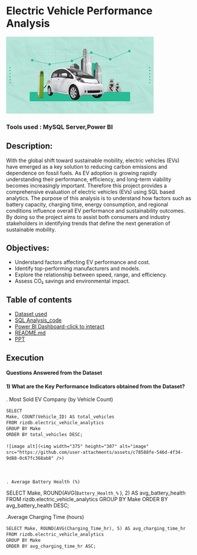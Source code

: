 # Electric Vehicle Performance Analysis 

![image alt](https://github.com/Elleny23/electric_vehicle_analysis/blob/main/GNWm6AT4CMJn776hZJZETk9ugA99DI3OE9oB2VVy.jpg)

### Tools used : MySQL Server,Power BI

## Description:
With the global shift toward sustainable mobility, electric vehicles (EVs) have emerged as a key solution to reducing carbon emissions and dependence on fossil fuels. As EV adoption is growing rapidly understanding their performance, efficiency, and long-term viability becomes increasingly important. Therefore this project provides a comprehensive evaluation of electric vehicles (EVs) using SQL based analytics. The purpose of this analysis is to understand how factors such as battery capacity, charging time, energy consumption, and regional conditions influence overall EV performance and sustainability outcomes. By doing so the project aims to assist both consumers and industry stakeholders in identifying trends that define the next generation of sustainable mobility.

## Objectives:
- Understand factors affecting EV performance and cost.
- Identify top-performing manufacturers and models.
- Explore the relationship between speed, range, and efficiency.
- Assess CO₂ savings and environmental impact.

## Table of contents
- [Dataset used](#dataset)
- [SQL Analysis_code](#sql_analysis_code)
- [Power BI Dashboard-click to interact](#power_bi_dashboard)
- [README.md](#readme.md)
- [PPT](#ppt_file)
  

## Execution
#### Questions Answered from the Dataset

#### 1) What are the Key Performance Indicators obtained from the Dataset?

. Most Sold EV Company (by Vehicle Count)
```
SELECT 
Make, COUNT(Vehicle_ID) AS total_vehicles 
FROM rizdb.electric_vehicle_analytics 
GROUP BY Make 
ORDER BY total_vehicles DESC;

![image alt](<img width="375" height="307" alt="image" src="https://github.com/user-attachments/assets/c78588fe-546d-4f34-9d88-0c67fc368ab8" />)



. Average Battery Health (%)
```
SELECT Make, ROUND(AVG(`Battery_Health_%` ), 2) AS avg_battery_health 
FROM rizdb.electric_vehicle_analytics 
GROUP BY Make 
ORDER BY avg_battery_health DESC;


.Average Charging Time (hours)
```
SELECT Make, ROUND(AVG(Charging_Time_hr), 5) AS avg_charging_time_hr 
FROM rizdb.electric_vehicle_analytics 
GROUP BY Make 
ORDER BY avg_charging_time_hr ASC;




